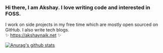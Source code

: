 ### Hi there, I am Akshay. I love writing code and interested in FOSS.

I work on side projects in my free time which are mostly open sourced on GitHub. I also write tech blogs.   
✨ https://akshaynaik.net ✨
<!--
**nakshay/nakshay** is a ✨ _special_ ✨ repository because its `README.md` (this file) appears on your GitHub profile.

Here are some ideas to get you started:

- 🔭 I’m currently working on ...
- 🌱 I’m currently learning ...
- 👯 I’m looking to collaborate on ...
- 🤔 I’m looking for help with ...
- 💬 Ask me about ...
- 📫 How to reach me: ...
- 😄 Pronouns: ...
- ⚡ Fun fact: ...
-->

[![Anurag's github stats](https://github-readme-stats.vercel.app/api?username=nakshay&count_private=true&show_icons=true&theme=nord)](https://akshaynaik.net)
